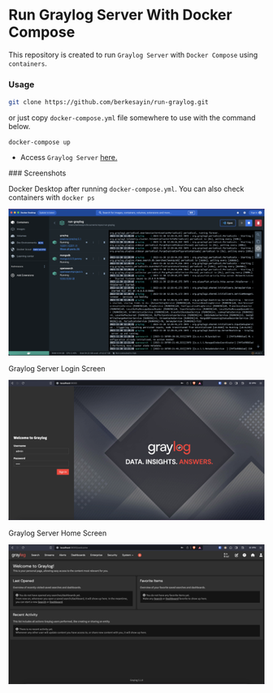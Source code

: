 # Run Graylog Server With Docker Compose

This repository is created to run `Graylog Server` with `Docker Compose` using `containers`.

### Usage

```bash
git clone https://github.com/berkesayin/run-graylog.git
```

or just copy `docker-compose.yml` file somewhere to use with the command below.

```
docker-compose up
```

- Access `Graylog Server` [here.](http://localhost:9000)

### Screenshots

Docker Desktop after running `docker-compose.yml`. You can also check containers with `docker ps`

![pic](assets/compose1.png)

Graylog Server Login Screen

![pic](assets/compose2.png)

Graylog Server Home Screen

![pic](assets/compose3.png)

